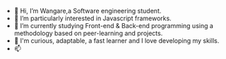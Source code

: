 - 👋 Hi, I’m Wangare,a Software engineering student.
- 👀 I’m  particularly interested in Javascript frameworks.
- 🌱 I’m currently studying Front-end & Back-end programming  using a methodology based on peer-learning and projects.
- 💞️ I'm curious, adaptable, a fast learner and I love developing my skills.
- 📫 
<!---
--->
